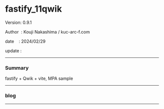 ﻿# fastify_11qwik

 Version: 0.9.1

 Author  : Kouji Nakashima / kuc-arc-f.com

 date    : 2024/02/29 

 update  :

***
### Summary

fastify + Qwik + vite, MPA sample

***
### blog 


***

